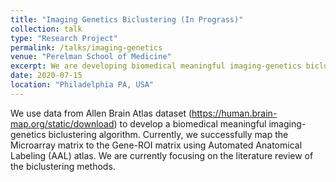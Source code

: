 ```yaml
---
title: "Imaging Genetics Biclustering (In Prograss)"
collection: talk
type: "Research Project"
permalink: /talks/imaging-genetics
venue: "Perelman School of Medicine"
excerpt: We are developing biomedical meaningful imaging-genetics biclustering algorithm.
date: 2020-07-15
location: "Philadelphia PA, USA"
---
```


We use data from Allen Brain Atlas dataset (https://human.brain-map.org/static/download) to develop a biomedical meaningful imaging-genetics biclustering algorithm. Currently, we successfully map the Microarray matrix to the Gene-ROI matrix using Automated Anatomical Labeling (AAL) atlas. We are currently focusing on the literature review of the biclustering methods.
